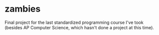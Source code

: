 # zambies
Final project for the last standardized programming course I've took (besides AP Computer Science, which hasn't done a project at this time).
